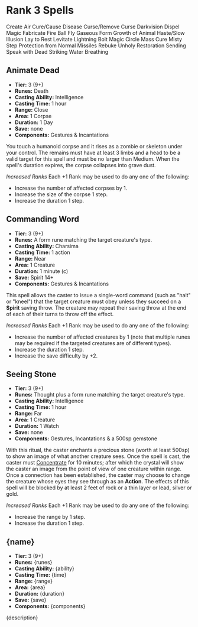 # Rank 3 Spells

Create Air
Cure/Cause Disease
Curse/Remove Curse
Darkvision
Dispel Magic
Fabricate
Fire Ball
Fly
Gaseous Form
Growth of Animal
Haste/Slow
Illusion
Lay to Rest
Levitate
Lightning Bolt
Magic Circle
Mass Cure
Misty Step
Protection from Normal Missiles
Rebuke Unholy
Restoration
Sending
Speak with Dead
Striking
Water Breathing

## Animate Dead
- **Tier:** 3 (9+)
- **Runes:** Death
- **Casting Ability:** Intelligence
- **Casting Time:** 1 hour
- **Range:** Close
- **Area:** 1 Corpse
- **Duration:** 1 Day
- **Save:** none
- **Components:** Gestures & Incantations

You touch a humanoid corpse and it rises as a zombie or skeleton under your control.  The remains must have at least 3 limbs and a head to be a valid target for this spell and must be no larger than Medium.  When the spell's duration expires, the corpse collapses into grave dust.

*Increased Ranks*
Each +1 Rank may be used to do any one of the following:
- Increase the number of affected corpses by 1.
- Increase the size of the corpse 1 step.
- Increase the duration 1 step.

## Commanding Word
- **Tier:** 3 (9+)
- **Runes:** A form rune matching the target creature's type.
- **Casting Ability:** Charsima
- **Casting Time:** 1 action
- **Range:** Near
- **Area:** 1 Creature
- **Duration:** 1 minute (c)
- **Save:** Spirit 14+
- **Components:** Gestures & Incantations

This spell allows the caster to issue a single-word command (such as "halt" or "kneel") that the target creature must obey unless they succeed on a **Spirit** saving throw.  The creature may repeat their saving throw at the end of each of their turns to throw off the effect.

*Increased Ranks*
Each +1 Rank may be used to do any one of the following:
- Increase the number of affected creatures by 1 (note that multiple runes may be required if the targeted creatures are of different types).
- Increase the duration 1 step.
- Increase the save difficulty by +2.

## Seeing Stone
- **Tier:** 3 (9+)
- **Runes:** Thought plus a form rune matching the target creature's type.
- **Casting Ability:** Intelligence
- **Casting Time:** 1 hour
- **Range:** Far
- **Area:** 1 Creature
- **Duration:** 1 Watch
- **Save:** none
- **Components:** Gestures, Incantations & a 500sp gemstone

With this ritual, the caster enchants a precious stone (worth at least 500sp) to show an image of what another creature sees.  Once the spell is cast, the caster must [Concentrate](MagicalArts.md#Concentration) for 10 minutes; after which the crystal will show the caster an image from the point of view of one creature within range.  Once a connection has been established, the caster may choose to change the creature whose eyes they see through as an **Action**.  The effects of this spell will be blocked by at least 2 feet of rock or a thin layer or lead, silver or gold.

*Increased Ranks*
Each +1 Rank may be used to do any one of the following:
- Increase the range by 1 step.
- Increase the duration 1 step.

## {name}
- **Tier:** 3 (9+)
- **Runes:** {runes}
- **Casting Ability:** {ability}
- **Casting Time:** {time}
- **Range:** {range}
- **Area:** {area}
- **Duration:** {duration}
- **Save:** {save}
- **Components:** {components}

{description}
